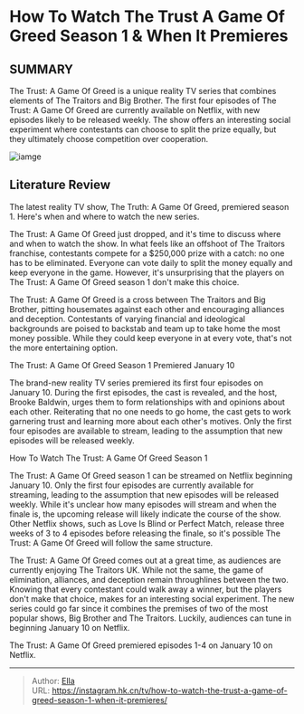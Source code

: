 # How To Watch The Trust A Game Of Greed Season 1 &amp; When It Premieres


## SUMMARY 



  The Trust: A Game Of Greed is a unique reality TV series that combines elements of The Traitors and Big Brother.   The first four episodes of The Trust: A Game Of Greed are currently available on Netflix, with new episodes likely to be released weekly.   The show offers an interesting social experiment where contestants can choose to split the prize equally, but they ultimately choose competition over cooperation.  

![iamge](https://static1.srcdn.com/wordpress/wp-content/uploads/2023/12/the-trust-season-1-cast.jpeg)

## Literature Review
The latest reality TV show, The Truth: A Game Of Greed, premiered season 1. Here&#39;s when and where to watch the new series.




The Trust: A Game Of Greed just dropped, and it&#39;s time to discuss where and when to watch the show. In what feels like an offshoot of The Traitors franchise, contestants compete for a $250,000 prize with a catch: no one has to be eliminated. Everyone can vote daily to split the money equally and keep everyone in the game. However, it&#39;s unsurprising that the players on The Trust: A Game Of Greed season 1 don&#39;t make this choice.




The Trust: A Game Of Greed is a cross between The Traitors and Big Brother, pitting housemates against each other and encouraging alliances and deception. Contestants of varying financial and ideological backgrounds are poised to backstab and team up to take home the most money possible. While they could keep everyone in at every vote, that&#39;s not the more entertaining option.


 The Trust: A Game Of Greed Season 1 Premiered January 10 
          

The brand-new reality TV series premiered its first four episodes on January 10. During the first episodes, the cast is revealed, and the host, Brooke Baldwin, urges them to form relationships with and opinions about each other. Reiterating that no one needs to go home, the cast gets to work garnering trust and learning more about each other&#39;s motives. Only the first four episodes are available to stream, leading to the assumption that new episodes will be released weekly.






 How To Watch The Trust: A Game Of Greed Season 1 
          

The Trust: A Game Of Greed season 1 can be streamed on Netflix beginning January 10. Only the first four episodes are currently available for streaming, leading to the assumption that new episodes will be released weekly. While it&#39;s unclear how many episodes will stream and when the finale is, the upcoming release will likely indicate the course of the show. Other Netflix shows, such as Love Is Blind or Perfect Match, release three weeks of 3 to 4 episodes before releasing the finale, so it&#39;s possible The Trust: A Game Of Greed will follow the same structure.

The Trust: A Game Of Greed comes out at a great time, as audiences are currently enjoying The Traitors UK. While not the same, the game of elimination, alliances, and deception remain throughlines between the two. Knowing that every contestant could walk away a winner, but the players don&#39;t make that choice, makes for an interesting social experiment. The new series could go far since it combines the premises of two of the most popular shows, Big Brother and The Traitors. Luckily, audiences can tune in beginning January 10 on Netflix.






The Trust: A Game Of Greed premiered episodes 1-4 on January 10 on Netflix.





---

> Author: [Ella](https://instagram.hk.cn/)  
> URL: https://instagram.hk.cn/tv/how-to-watch-the-trust-a-game-of-greed-season-1-when-it-premieres/  

